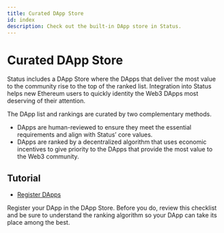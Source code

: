 ```yaml
---
title: Curated DApp Store
id: index
description: Check out the built-in DApp store in Status.
---
```


# Curated DApp Store 

Status includes a DApp Store where the DApps that deliver the most value to the community rise to the top of the ranked list. Integration into Status helps new Ethereum users to quickly identity the Web3 DApps most deserving of their attention. 

The DApp list and rankings are curated by two complementary methods.

- DApps are human-reviewed to ensure they meet the essential requirements and align with Status’ core values. 
- DApps are ranked by a decentralized algorithm that uses economic incentives to give priority to the DApps that provide the most value to the Web3 community. 

## Tutorial 

- [Register DApps](register_dapps.html)

Register your DApp in the DApp Store. Before you do, review this checklist and be sure to understand the ranking algorithm so your DApp can take its place among the best. 

